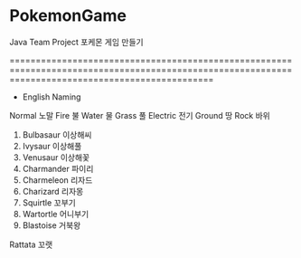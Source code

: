 # PokemonGame
Java Team Project
포케몬 게임 만들기

===================================================================================================================================================
 - English Naming
 
Normal 노말
Fire 불
Water 물
Grass 풀
Electric 전기
Ground 땅
Rock 바위

1. Bulbasaur 이상해씨
2. Ivysaur 이상해풀
3. Venusaur 이상해꽃
4. Charmander 파이리
5. Charmeleon 리자드
6. Charizard 리자몽
7. Squirtle 꼬부기
8. Wartortle 어니부기
9. Blastoise 거북왕

Rattata 꼬랫
